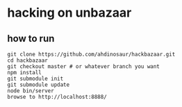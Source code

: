 # hacking on unbazaar

## how to run

```
git clone https://github.com/ahdinosaur/hackbazaar.git
cd hackbazaar
git checkout master # or whatever branch you want
npm install
git submodule init
git submodule update
node bin/server
browse to http://localhost:8888/
```
